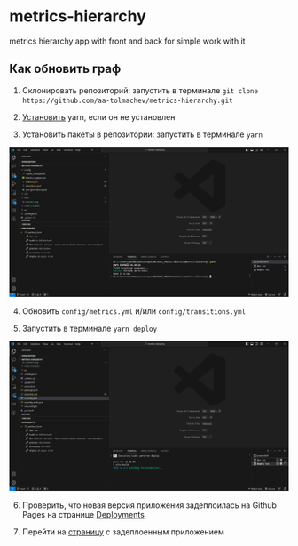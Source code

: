 # metrics-hierarchy

metrics hierarchy app with front and back for simple work with it

## Как обновить граф

1. Склонировать репозиторий: запустить в терминале `git clone https://github.com/aa-tolmachev/metrics-hierarchy.git`

2. [Установить](https://classic.yarnpkg.com/lang/en/docs/install/) yarn, если он не установлен

3. Установить пакеты в репозитории: запустить в терминале `yarn`

<img alt="Установка пакетов" src="./docs/screen1.png" />

4. Обновить `config/metrics.yml` и/или `config/transitions.yml`

5. Запустить в терминале `yarn deploy`

<img alt="Развертывание новой версии приложения" src="./docs/screen2.png" />

6. Проверить, что новая версия приложения задеплоилась на Github Pages на странице [Deployments](https://github.com/aa-tolmachev/metrics-hierarchy/deployments/github-pages)

7. Перейти на [страницу](https://aa-tolmachev.github.io/metrics-hierarchy) с задеплоенным приложением
